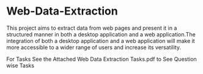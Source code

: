 # Web-Data-Extraction
This project aims to extract data from web pages and present it in a structured manner in both a desktop application and a web application.The integration of both a desktop application and a web application will make it more accessible to a wider range of users and increase its versatility.

For Tasks See the Attached Web Data Extraction Tasks.pdf to See Question wise Tasks
